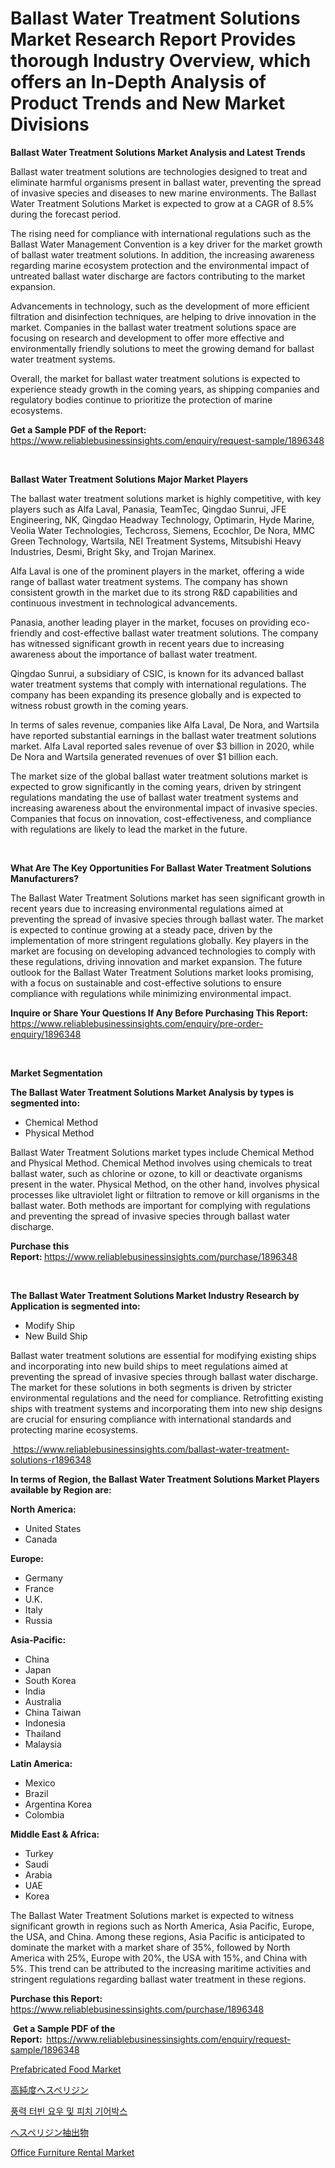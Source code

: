 <p><h1>Ballast Water Treatment Solutions Market Research Report Provides thorough Industry Overview, which offers an In-Depth Analysis of Product Trends and New Market Divisions</h1></p><p><strong>Ballast Water Treatment Solutions Market Analysis and Latest Trends</strong></p>
<p><p>Ballast water treatment solutions are technologies designed to treat and eliminate harmful organisms present in ballast water, preventing the spread of invasive species and diseases to new marine environments. The Ballast Water Treatment Solutions Market is expected to grow at a CAGR of 8.5% during the forecast period. </p><p>The rising need for compliance with international regulations such as the Ballast Water Management Convention is a key driver for the market growth of ballast water treatment solutions. In addition, the increasing awareness regarding marine ecosystem protection and the environmental impact of untreated ballast water discharge are factors contributing to the market expansion.</p><p>Advancements in technology, such as the development of more efficient filtration and disinfection techniques, are helping to drive innovation in the market. Companies in the ballast water treatment solutions space are focusing on research and development to offer more effective and environmentally friendly solutions to meet the growing demand for ballast water treatment systems.</p><p>Overall, the market for ballast water treatment solutions is expected to experience steady growth in the coming years, as shipping companies and regulatory bodies continue to prioritize the protection of marine ecosystems.</p></p>
<p><strong>Get a Sample PDF of the Report:&nbsp;</strong> <a href="https://www.reliablebusinessinsights.com/enquiry/request-sample/1896348">https://www.reliablebusinessinsights.com/enquiry/request-sample/1896348</a></p>
<p>&nbsp;</p>
<p><strong>Ballast Water Treatment Solutions Major Market Players</strong></p>
<p><p>The ballast water treatment solutions market is highly competitive, with key players such as Alfa Laval, Panasia, TeamTec, Qingdao Sunrui, JFE Engineering, NK, Qingdao Headway Technology, Optimarin, Hyde Marine, Veolia Water Technologies, Techcross, Siemens, Ecochlor, De Nora, MMC Green Technology, Wartsila, NEI Treatment Systems, Mitsubishi Heavy Industries, Desmi, Bright Sky, and Trojan Marinex.</p><p>Alfa Laval is one of the prominent players in the market, offering a wide range of ballast water treatment systems. The company has shown consistent growth in the market due to its strong R&D capabilities and continuous investment in technological advancements.</p><p>Panasia, another leading player in the market, focuses on providing eco-friendly and cost-effective ballast water treatment solutions. The company has witnessed significant growth in recent years due to increasing awareness about the importance of ballast water treatment.</p><p>Qingdao Sunrui, a subsidiary of CSIC, is known for its advanced ballast water treatment systems that comply with international regulations. The company has been expanding its presence globally and is expected to witness robust growth in the coming years.</p><p>In terms of sales revenue, companies like Alfa Laval, De Nora, and Wartsila have reported substantial earnings in the ballast water treatment solutions market. Alfa Laval reported sales revenue of over $3 billion in 2020, while De Nora and Wartsila generated revenues of over $1 billion each.</p><p>The market size of the global ballast water treatment solutions market is expected to grow significantly in the coming years, driven by stringent regulations mandating the use of ballast water treatment systems and increasing awareness about the environmental impact of invasive species. Companies that focus on innovation, cost-effectiveness, and compliance with regulations are likely to lead the market in the future.</p></p>
<p>&nbsp;</p>
<p><strong>What Are The Key Opportunities For Ballast Water Treatment Solutions Manufacturers?</strong></p>
<p><p>The Ballast Water Treatment Solutions market has seen significant growth in recent years due to increasing environmental regulations aimed at preventing the spread of invasive species through ballast water. The market is expected to continue growing at a steady pace, driven by the implementation of more stringent regulations globally. Key players in the market are focusing on developing advanced technologies to comply with these regulations, driving innovation and market expansion. The future outlook for the Ballast Water Treatment Solutions market looks promising, with a focus on sustainable and cost-effective solutions to ensure compliance with regulations while minimizing environmental impact.</p></p>
<p><strong>Inquire or Share Your Questions If Any Before Purchasing This Report:</strong> <a href="https://www.reliablebusinessinsights.com/enquiry/pre-order-enquiry/1896348">https://www.reliablebusinessinsights.com/enquiry/pre-order-enquiry/1896348</a></p>
<p>&nbsp;</p>
<p><strong>Market Segmentation</strong></p>
<p><strong>The Ballast Water Treatment Solutions Market Analysis by types is segmented into:</strong></p>
<p><ul><li>Chemical Method</li><li>Physical Method</li></ul></p>
<p><p>Ballast Water Treatment Solutions market types include Chemical Method and Physical Method. Chemical Method involves using chemicals to treat ballast water, such as chlorine or ozone, to kill or deactivate organisms present in the water. Physical Method, on the other hand, involves physical processes like ultraviolet light or filtration to remove or kill organisms in the ballast water. Both methods are important for complying with regulations and preventing the spread of invasive species through ballast water discharge.</p></p>
<p><strong>Purchase this Report:&nbsp;</strong><a href="https://www.reliablebusinessinsights.com/purchase/1896348">https://www.reliablebusinessinsights.com/purchase/1896348</a></p>
<p>&nbsp;</p>
<p><strong>The Ballast Water Treatment Solutions Market Industry Research by Application is segmented into:</strong></p>
<p><ul><li>Modify Ship</li><li>New Build Ship</li></ul></p>
<p><p>Ballast water treatment solutions are essential for modifying existing ships and incorporating into new build ships to meet regulations aimed at preventing the spread of invasive species through ballast water discharge. The market for these solutions in both segments is driven by stricter environmental regulations and the need for compliance. Retrofitting existing ships with treatment systems and incorporating them into new ship designs are crucial for ensuring compliance with international standards and protecting marine ecosystems.</p></p>
<p><a href="https://www.reliablebusinessinsights.com/ballast-water-treatment-solutions-r1896348">&nbsp;https://www.reliablebusinessinsights.com/ballast-water-treatment-solutions-r1896348</a></p>
<p><strong>In terms of Region, the Ballast Water Treatment Solutions Market Players available by Region are:</strong></p>
<p>
    <p> <strong> North America: </strong>
        <ul>
            <li>United States</li>
            <li>Canada</li>
        </ul>
        </p> 
    <p> <strong> Europe: </strong>
        <ul>
            <li>Germany</li>
            <li>France</li>
            <li>U.K.</li>
            <li>Italy</li>
            <li>Russia</li>
        </ul>
        </p> 
    <p> <strong> Asia-Pacific: </strong>
        <ul>
            <li>China</li>
            <li>Japan</li>
            <li>South Korea</li>
            <li>India</li>
            <li>Australia</li>
            <li>China Taiwan</li>
            <li>Indonesia</li>
            <li>Thailand</li>
            <li>Malaysia</li>
        </ul>
        </p> 
    <p> <strong> Latin America: </strong>
        <ul>
            <li>Mexico</li>
            <li>Brazil</li>
            <li>Argentina Korea</li>
            <li>Colombia</li>
        </ul>
        </p> 
    <p> <strong> Middle East & Africa: </strong>
        <ul>
            <li>Turkey</li>
            <li>Saudi</li>
            <li>Arabia</li>
            <li>UAE</li>
            <li>Korea</li>
        </ul>
    </p>
    </p>
<p><p>The Ballast Water Treatment Solutions market is expected to witness significant growth in regions such as North America, Asia Pacific, Europe, the USA, and China. Among these regions, Asia Pacific is anticipated to dominate the market with a market share of 35%, followed by North America with 25%, Europe with 20%, the USA with 15%, and China with 5%. This trend can be attributed to the increasing maritime activities and stringent regulations regarding ballast water treatment in these regions.</p></p>
<p><strong>Purchase this Report: </strong><a href="https://www.reliablebusinessinsights.com/purchase/1896348">https://www.reliablebusinessinsights.com/purchase/1896348</a></p>
<p>&nbsp;<strong>Get a Sample PDF of the Report:&nbsp;&nbsp;</strong><a href="https://www.reliablebusinessinsights.com/enquiry/request-sample/1896348">https://www.reliablebusinessinsights.com/enquiry/request-sample/1896348</a></p>
<p><strong></strong></p>
<p><p><a href="https://issuu.com/reportprime-2/docs/prefabricated-food-market-size-2030.pptx">Prefabricated Food Market</a></p><p><a href="https://github.com/andrade7361/Market-Research-Report-List-1/blob/main/2798820114856.md">高純度ヘスペリジン</a></p><p><a href="https://github.com/khytkeqagplkzqvh/Market-Research-Report-List-2/blob/main/9818759108082.md">풍력 터빈 요우 및 피치 기어박스</a></p><p><a href="https://github.com/ReganWisoky2023/Market-Research-Report-List-2/blob/main/5216582114855.md">ヘスペリジン抽出物</a></p><p><a href="https://github.com/qrkceaah30/Market-Research-Report-List-1/blob/main/office-furniture-rental-market.md">Office Furniture Rental Market</a></p></p>